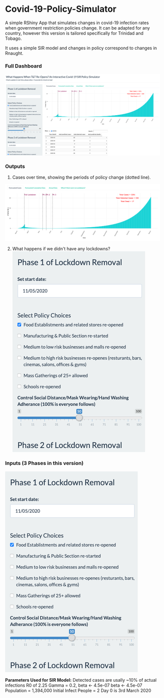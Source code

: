 # Covid-19-Policy-Simulator

A simple RShiny App that simulates changes in covid-19 infection rates when government restriction policies change. It can be adapted for any country, however this version is tailored specifically for Trinidad and Tobago. 

It uses a simple SIR model and changes in policy correspond to changes in Rnaught.

### Full Dashboard
![](https://raw.githubusercontent.com/rajeevratan84/Covid-19-Policy-Simulator/main/Full.png)

### Outputs
1. Cases over time, showing the periods of policy change (dotted line).

![](https://raw.githubusercontent.com/rajeevratan84/Covid-19-Policy-Simulator/main/Cases.png)

2. What happens if we didn't have any lockdowns?
![](https://raw.githubusercontent.com/rajeevratan84/Covid-19-Policy-Simulator/main/policy.png)

### Inputs (3 Phases in this version)
![](https://raw.githubusercontent.com/rajeevratan84/Covid-19-Policy-Simulator/main/policy.png)


**Parameters Used for SIR Model:**
Detected cases are usally ~10% of actual infections
R0 of 2.25
Gamma = 0.2, beta <- 4.5e-07
beta <- 4.5e-07
Population = 1,394,000
Initial Infect People = 2
Day 0 is 3rd March 2020

